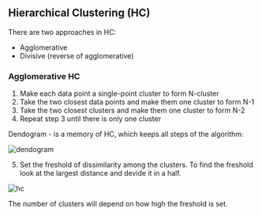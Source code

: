 ## Hierarchical Clustering (HC)
There are two approaches in HC:
- Agglomerative
- Divisive (reverse of agglomerative)

### Agglomerative HC
1. Make each data point a single-point cluster to form N-cluster
2. Take the two closest data points and make them one cluster to form N-1
3. Take the two closest clusters and make them one cluster to form N-2
4. Repeat step 3 until there is only one cluster

Dendogram - is a memory of HC, which keeps all steps of the algorithm:

![dendogram]()

5. Set the freshold of dissimilarity among the clusters. To find the freshold look at the largest distance and
devide it in a half.

![hc]()

The number of clusters will depend on how high the freshold is set.
